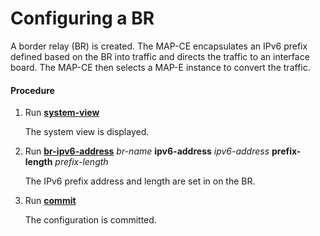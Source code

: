 Configuring a BR
================

A border relay (BR) is created. The MAP-CE encapsulates
an IPv6 prefix defined based on the BR into traffic and directs the
traffic to an interface board. The MAP-CE then selects a MAP-E instance
to convert the traffic.

#### Procedure

1. Run [**system-view**](cmdqueryname=system-view)
   
   
   
   The system view is displayed.
2. Run [**br-ipv6-address**](cmdqueryname=br-ipv6-address) *br-name* **ipv6-address** *ipv6-address* **prefix-length** *prefix-length*
   
   
   
   The IPv6 prefix address and length are set in on the BR.
3. Run [**commit**](cmdqueryname=commit)
   
   
   
   The configuration is committed.